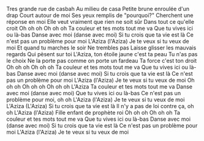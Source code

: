 Tres grande rue de casbah
Au milieu de casa
Petite brune enroulée d'un drap
Court autour de moi
Ses yeux remplis de "pourquoi?"
Cherchent une réponse en moi
Elle veut vraiment que rien ne soit sûr
Dans tout ce qu'elle croit
Oh oh oh
Oh oh oh
Ta couleur et tes mots tout me va
Que tu vives ici ou là-bas
Danse avec moi (danse avec moi)
Si tu crois que ta vie est là
Ce n'est pas un problème pour moi
L'Aziza (l'Aziza)
Je te veux si tu veux de moi
Et quand tu marches le soir
Ne trembles pas
Laisse glisser les mauvais regards
Qui pèsent sur toi
L'Aziza, ton étoile jaune c'est ta peau
Tu n'as pas le choix
Ne la porte pas comme on porte un fardeau
Ta force c'est ton droit
Oh oh oh
Oh oh oh
Ta couleur et tes mots tout me va
Que tu vives ici ou là-bas
Danse avec moi (danse avec moi)
Si tu crois que ta vie est là
Ce n'est pas un problème pour moi
L'Aziza (l'Aziza)
Je te veux si tu veux de moi
Oh oh oh
Oh oh oh
Oh oh oh
L'Aziza
Ta couleur et tes mots tout me va
Danse avec moi (danse avec moi)
Que tu vives ici ou là-bas
Ce n'est pas un problème pour moi, oh oh
L'Aziza (l'Aziza)
Je te veux si tu veux de moi
L'Aziza (L'Aziza)
Si tu crois que ta vie est là
Il n'y a pas de loi contre ça, oh oh
L'Aziza (l'Aziza)
Fille enfant de prophète roi
Oh oh oh
Oh oh oh
Ta couleur et tes mots tout me va
Que tu vives ici ou là-bas
Danse avec moi (danse avec moi)
Si tu crois que ta vie est là
Ce n'est pas un problème pour moi
L'Aziza (l'Aziza)
Je te veux si tu veux de moi